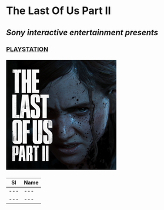 # The Last Of Us Part II
## *Sony interactive entertainment presents*
### [PLAYSTATION](https://www.jecc.ac.in/)
#### ![image missing](https://github.com/sreeraj-kr/Run/blob/main/img/TLOU_P2_Box_Art_2.png)


|Sl|Name|
|---|---|
|---|---|
|---|---|


